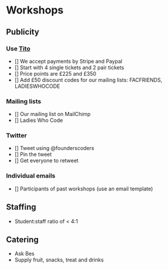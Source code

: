 # Workshops

## Publicity

### Use [Tito](https://ti.to/founders-coders/)
- [] We accept payments by Stripe and Paypal
- [] Start with 4 single tickets and 2 pair tickets
- [] Price points are £225 and £350
- [] Add £50 discount codes for our mailing lists: FACFRIENDS, LADIESWHOCODE

### Mailing lists
- [] Our mailing list on MailChimp
- [] Ladies Who Code 

### Twitter
- [] Tweet using @founderscoders
- [] Pin the tweet
- [] Get everyone to retweet

### Individual emails
- [] Participants of past workshops (use an email template)

## Staffing
- Student:staff ratio of < 4:1

## Catering
- Ask Bes
- Supply fruit, snacks, treat and drinks